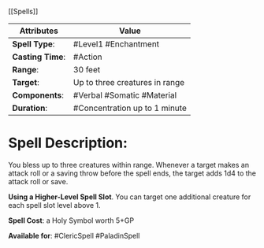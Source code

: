 [[Spells]]

| Attributes         | Value                          |
| ------------------ | ------------------------------ |
| **Spell Type**:    | #Level1 #Enchantment           |
| **Casting Time**:  | #Action                        |
| **Range**:         | 30 feet                        |
| **Target**:        | Up to three creatures in range |
| **Components**:    | #Verbal #Somatic #Material     |
| **Duration**:      | #Concentration up to 1 minute  |


# Spell Description: 
You bless up to three creatures within range. Whenever a target makes an attack roll or a saving throw before the spell ends, the target adds 1d4 to the attack roll or save.

**Using a Higher-Level Spell Slot**. You can target one
additional creature for each spell slot level above 1.

**Spell Cost**: a Holy Symbol worth 5+GP

**Available for**: #ClericSpell #PaladinSpell 
